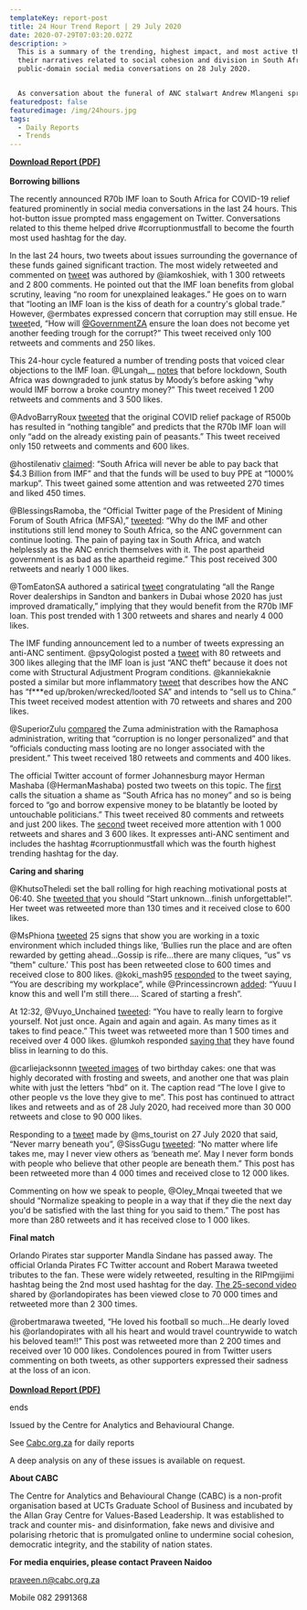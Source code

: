 ```yaml
---
templateKey: report-post
title: 24 Hour Trend Report | 29 July 2020
date: 2020-07-29T07:03:20.027Z
description: >
  This is a summary of the trending, highest impact, and most active themes and
  their narratives related to social cohesion and division in South African
  public-domain social media conversations on 28 July 2020.


  As conversation about the funeral of ANC stalwart Andrew Mlangeni spread on social media, @akreana raised questions over Government’s double standards in enforcing lockdown regulations about limiting funerals to 50 mourners: “The 50 people thing does not apply?” The tweet which received over 4 000 likes, 1 200 retweets and 307 comments. It was a reply to Minister Fikile Mbalula’s pictorial tweet of over 50 ANC members and SANDF attending Andrew Mlangeni’s funeral. 
featuredpost: false
featuredimage: /img/24hours.jpg
tags:
  - Daily Reports
  - Trends
---
```

**[Download Report (PDF)](https://drive.google.com/u/2/uc?id=16g7Td5ll1mvfBT1i2TPsXg1rogDg8D8I&export=download)**\
\
**Borrowing billions**

The recently announced R70b IMF loan to South Africa for COVID-19 relief featured prominently in social media conversations in the last 24 hours. This hot-button issue prompted mass engagement on Twitter. Conversations related to this theme helped drive #corruptionmustfall to become the fourth most used hashtag for the day.

In the last 24 hours, two tweets about issues surrounding the governance of these funds gained significant traction. The most widely retweeted and commented on [tweet](https://twitter.com/iamkoshiek/status/1287992325151629312) was authored by @iamkoshiek, with 1 300 retweets and 2 800 comments. He pointed out that the IMF loan benefits from global scrutiny, leaving “no room for unexplained leakages.” He goes on to warn that “looting an IMF loan is the kiss of death for a country's global trade.” However, @ermbates expressed concern that corruption may still ensue. He [tweet](https://twitter.com/ermbates/status/1287822105602654210)ed, “How will [@GovernmentZA](https://twitter.com/GovernmentZA) ensure the loan does not become yet another feeding trough for the corrupt?” This tweet received only 100 retweets and comments and 250 likes.

This 24-hour cycle featured a number of trending posts that voiced clear objections to the IMF loan. @Lungah__ [notes](https://twitter.com/Lungah__/status/1287838439686144000) that before lockdown, South Africa was downgraded to junk status by Moody’s before asking “why would IMF borrow a broke country money?” This tweet received 1 200 retweets and comments and 3 500 likes.

@AdvoBarryRoux [tweeted](https://twitter.com/AdvoBarryRoux/status/1288094477383606274) that the original COVID relief package of R500b has resulted in “nothing tangible” and predicts that the R70b IMF loan will only “add on the already existing pain of peasants.” This tweet received only 150 retweets and comments and 600 likes.

@hostilenativ [claimed](https://twitter.com/hostilenativ/status/1287824448721223680): “South Africa will never be able to pay back that $4.3 Billion from IMF” and that the funds will be used to buy PPE at “1000% markup”. This tweet gained some attention and was retweeted 270 times and liked 450 times.

@BlessingsRamoba, the “Official Twitter page of the President of Mining Forum of South Africa (MFSA),” [tweeted](https://twitter.com/BlessingsRamoba/status/1287857131333591046): “Why do the IMF and other institutions still lend money to South Africa, so the ANC government can continue looting. The pain of paying tax in South Africa, and watch helplessly as the ANC enrich themselves with it. The post apartheid government is as bad as the apartheid regime.” This post received 300 retweets and nearly 1 000 likes.

@TomEatonSA authored a satirical [tweet](https://twitter.com/TomEatonSA/status/1287829391075086338) congratulating “all the Range Rover dealerships in Sandton and bankers in Dubai whose 2020 has just improved dramatically,” implying that they would benefit from the R70b IMF loan. This post trended with 1 300 retweets and shares and nearly 4 000 likes.

The IMF funding announcement led to a number of tweets expressing an anti-ANC sentiment. @psyQologist posted a [tweet](https://twitter.com/psyQologist/status/1288032941847846912) with 80 retweets and 300 likes alleging that the IMF loan is just “ANC theft” because it does not come with Structural Adjustment Program conditions. @kanniekaknie posted a similar but more inflammatory [tweet](https://twitter.com/kanniekaknie/status/1287846711302422530) that describes how the ANC has “f\*\**ed up/broken/wrecked/looted SA” and intends to “sell us to China.” This tweet received modest attention with 70 retweets and shares and 200 likes.

@SuperiorZulu [compared](https://twitter.com/SuperiorZulu/status/1287992111967633409) the Zuma administration with the Ramaphosa administration, writing that “corruption is no longer personalized” and that “officials conducting mass looting are no longer associated with the president.” This tweet received 180 retweets and comments and 400 likes.

The official Twitter account of former Johannesburg mayor Herman Mashaba (@HermanMashaba) posted two tweets on this topic. The [first](https://twitter.com/HermanMashaba/status/1287994266975899649) calls the situation a shame as “South Africa has no money” and so is being forced to “go and borrow expensive money to be blatantly be looted by untouchable politicians.” This tweet received 80 comments and retweets and just 200 likes. The [second](https://twitter.com/HermanMashaba/status/1288025773073473536) tweet received more attention with 1 000 retweets and shares and 3 600 likes. It expresses anti-ANC sentiment and includes the hashtag #corruptionmustfall which was the fourth highest trending hashtag for the day.

**Caring and sharing**

@KhutsoTheledi set the ball rolling for high reaching motivational posts at 06:40. She [tweeted that](https://twitter.com/KhutsoTheledi/status/1287973557323083776) you should “Start unknown...finish unforgettable!”. Her tweet was retweeted more than 130 times and it received close to 600 likes.

@MsPhiona [tweeted](https://twitter.com/MsPhiona/status/1288027058061414402) 25 signs that show you are working in a toxic environment which included things like, ‘Bullies run the place and are often rewarded by getting ahead…Gossip is rife...there are many cliques, “us” vs “them" culture.’ This post has been retweeted close to 600 times and received close to 800 likes. @koki_mash95 [responded](https://twitter.com/koki_mash95/status/1288177551773507587) to the tweet saying, “You are describing my workplace”, while @Princessincrown [added](https://twitter.com/Princessincrown/status/1288332988506427392): “Yuuu I know this and well I'm still there.... Scared of starting a fresh”.

At 12:32, @Vuyo_Unchained [tweeted](https://twitter.com/Vuyo_Unchained/status/1288059704506306561): “You have to really learn to forgive yourself. Not just once. Again and again and again. As many times as it takes to find peace.” This tweet was retweeted more than 1 500 times and received over 4 000 likes. @lumkoh responded [saying that](https://docs.google.com/document/d/1H3qLKhEq3x0wP3DTszPDxwlgpFP0-dpV/edit) they have found bliss in learning to do this.

@carliejacksonnn [tweeted images](https://twitter.com/carliejacksonnn/status/1287408257414332418) of two birthday cakes: one that was highly decorated with frosting and sweets, and another one that was plain white with just the letters “hbd” on it. The caption read “The love I give to other people vs the love they give to me”. This post has continued to attract likes and retweets and as of 28 July 2020, had received more than 30 000 retweets and close to 90 000 likes.

Responding to a [tweet](https://twitter.com/ms_tourist/status/1287686457323380737) made by @ms_tourist on 27 July 2020 that said, “Never marry beneath you”, @SissGugu [tweeted](https://twitter.com/SissGugu/status/1287844453017890820): “No matter where life takes me, may I never view others as ‘beneath me’. May I never form bonds with people who believe that other people are beneath them.” This post has been retweeted more than 4 000 times and received close to 12 000 likes.

Commenting on how we speak to people, @Oley_Mnqai tweeted that we should “Normalize speaking to people in a way that if they die the next day you'd be satisfied with the last thing for you said to them.” The post has more than 280 retweets and it has received close to 1 000 likes.

**Final match**

Orlando Pirates star supporter Mandla Sindane has passed away. The official Orlanda Pirates FC Twitter account and Robert Marawa tweeted tributes to the fan. These were widely retweeted, resulting in the RIPmgijimi hashtag being the 2nd most used hashtag for the day. [The 25-second video](https://twitter.com/orlandopirates/status/1288145038896136192) shared by @orlandopirates has been viewed close to 70 000 times and retweeted more than 2 300 times.

@robertmarawa tweeted, “He loved his football so much...He dearly loved his @orlandopirates with all his heart and would travel countrywide to watch his beloved team!!” This post was retweeted more than 2 200 times and received over 10 000 likes. Condolences poured in from Twitter users commenting on both tweets, as other supporters expressed their sadness at the loss of an icon.\
\
**[Download Report (PDF)](https://drive.google.com/u/2/uc?id=16g7Td5ll1mvfBT1i2TPsXg1rogDg8D8I&export=download)**

ends

Issued by the Centre for Analytics and Behavioural Change.

See [Cabc.org.za](http://cabc.org.za/) for daily reports

A deep analysis on any of these issues is available on request.

**About CABC**

The Centre for Analytics and Behavioural Change (CABC) is a non-profit organisation based at UCTs Graduate School of Business and incubated by the Allan Gray Centre for Values-Based Leadership. It was established to track and counter mis- and disinformation, fake news and divisive and polarising rhetoric that is promulgated online to undermine social cohesion, democratic integrity, and the stability of nation states.

**For media enquiries, please contact Praveen Naidoo**

[praveen.n@cabc.org.za](mailto:praveennaidoo123@gmail.com)

Mobile 082 2991368